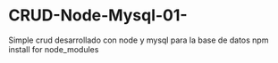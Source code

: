 # CRUD-Node-Mysql-01-
Simple crud desarrollado con node y mysql para la base de datos
npm install for node_modules
